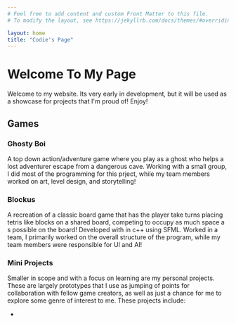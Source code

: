 ```yaml
---
# Feel free to add content and custom Front Matter to this file.
# To modify the layout, see https://jekyllrb.com/docs/themes/#overriding-theme-defaults

layout: home
title: "Codie's Page"
---
```

# Welcome To My Page

Welcome to my website. Its very early in development, but it will be used as a showcase for projects that I'm proud of! Enjoy!

## Games

### Ghosty Boi

A top down action/adventure game where you play as a ghost who helps a lost adventurer escape from a dangerous cave. Working with a small group, I did most of the programming for this prject, while my team members worked on art, level design, and storytelling!

### Blockus

A recreation of a classic board game that has the player take turns placing tetris like blocks on a shared board, competing to occupy as much space a s possible on the board! Developed with in c++ using SFML. Worked in a team, I primarily worked on the overall structure of the program, while my team members were responsible for UI and AI! 

### Mini Projects

Smaller in scope and with a focus on learning are my personal projects. These are largely prototypes that I use as jumping of points for collaboration with fellow game creators, as well as just a chance for me to explore some genre of interest to me. These projects include:

- 